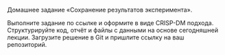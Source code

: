 Домашнее задание «Сохранение результатов эксперимента».

Выполните задание по ссылке и оформите в виде CRISP-DM подхода.
Структурируйте код, отчёт и файлы с данными на основе сегодняшней лекции.
Загрузите решение в Git и пришлите ссылку на ваш репозиторий.

